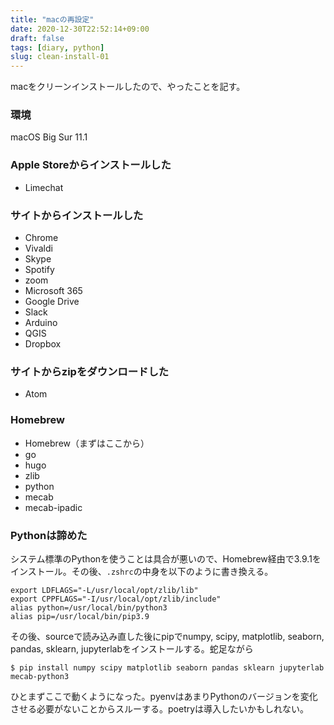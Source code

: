 ```yaml
---
title: "macの再設定"
date: 2020-12-30T22:52:14+09:00
draft: false
tags: [diary, python]
slug: clean-install-01
---
```

macをクリーンインストールしたので、やったことを記す。

### 環境
macOS Big Sur 11.1

### Apple Storeからインストールした
* Limechat

### サイトからインストールした
* Chrome
* Vivaldi
* Skype
* Spotify
* zoom
* Microsoft 365
* Google Drive
* Slack
* Arduino
* QGIS
* Dropbox

### サイトからzipをダウンロードした
* Atom

### Homebrew
* Homebrew（まずはここから）
* go
* hugo
* zlib
* python
* mecab
* mecab-ipadic

### Pythonは諦めた
システム標準のPythonを使うことは具合が悪いので、Homebrew経由で3.9.1をインストール。その後、`.zshrc`の中身を以下のように書き換える。

```
export LDFLAGS="-L/usr/local/opt/zlib/lib"
export CPPFLAGS="-I/usr/local/opt/zlib/include"
alias python=/usr/local/bin/python3
alias pip=/usr/local/bin/pip3.9
```

その後、sourceで読み込み直した後にpipでnumpy, scipy, matplotlib, seaborn, pandas, sklearn, jupyterlabをインストールする。蛇足ながら
```
$ pip install numpy scipy matplotlib seaborn pandas sklearn jupyterlab mecab-python3
```
ひとまずここで動くようになった。pyenvはあまりPythonのバージョンを変化させる必要がないことからスルーする。poetryは導入したいかもしれない。
